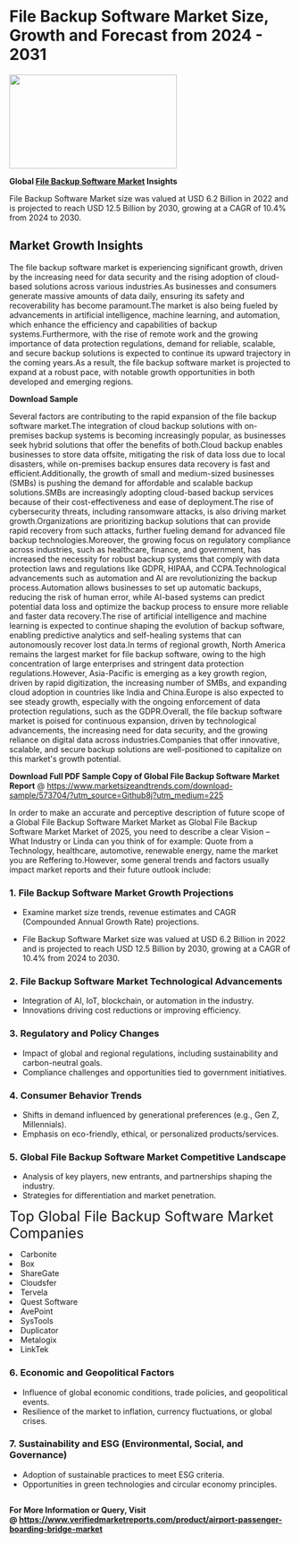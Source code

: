 <H1>File Backup Software Market Size, Growth and Forecast from 2024 - 2031</H1><img class="aligncenter size-medium wp-image-584254" src="https://thirdeyenews.in/wp-content/uploads/2024/09/Global-Market-Research-300x168.jpeg" alt="" width="300" height="168" /><p><strong>Global&nbsp;<a href="https://www.marketsizeandtrends.com/download-sample/573704/?utm_source=Github8j?utm_medium=225">File Backup Software Market</a> Insights</strong></p><p>File Backup Software Market size was valued at USD 6.2 Billion in 2022 and is projected to reach USD 12.5 Billion by 2030, growing at a CAGR of 10.4% from 2024 to 2030.</p><p><h2>Market Growth Insights</h2> <p>The file backup software market is experiencing significant growth, driven by the increasing need for data security and the rising adoption of cloud-based solutions across various industries.As businesses and consumers generate massive amounts of data daily, ensuring its safety and recoverability has become paramount.The market is also being fueled by advancements in artificial intelligence, machine learning, and automation, which enhance the efficiency and capabilities of backup systems.Furthermore, with the rise of remote work and the growing importance of data protection regulations, demand for reliable, scalable, and secure backup solutions is expected to continue its upward trajectory in the coming years.As a result, the file backup software market is projected to expand at a robust pace, with notable growth opportunities in both developed and emerging regions.</p> <p><strong>Download Sample</strong></p> <p>Several factors are contributing to the rapid expansion of the file backup software market.The integration of cloud backup solutions with on-premises backup systems is becoming increasingly popular, as businesses seek hybrid solutions that offer the benefits of both.Cloud backup enables businesses to store data offsite, mitigating the risk of data loss due to local disasters, while on-premises backup ensures data recovery is fast and efficient.Additionally, the growth of small and medium-sized businesses (SMBs) is pushing the demand for affordable and scalable backup solutions.SMBs are increasingly adopting cloud-based backup services because of their cost-effectiveness and ease of deployment.The rise of cybersecurity threats, including ransomware attacks, is also driving market growth.Organizations are prioritizing backup solutions that can provide rapid recovery from such attacks, further fueling demand for advanced file backup technologies.Moreover, the growing focus on regulatory compliance across industries, such as healthcare, finance, and government, has increased the necessity for robust backup systems that comply with data protection laws and regulations like GDPR, HIPAA, and CCPA.Technological advancements such as automation and AI are revolutionizing the backup process.Automation allows businesses to set up automatic backups, reducing the risk of human error, while AI-based systems can predict potential data loss and optimize the backup process to ensure more reliable and faster data recovery.The rise of artificial intelligence and machine learning is expected to continue shaping the evolution of backup software, enabling predictive analytics and self-healing systems that can autonomously recover lost data.In terms of regional growth, North America remains the largest market for file backup software, owing to the high concentration of large enterprises and stringent data protection regulations.However, Asia-Pacific is emerging as a key growth region, driven by rapid digitization, the increasing number of SMBs, and expanding cloud adoption in countries like India and China.Europe is also expected to see steady growth, especially with the ongoing enforcement of data protection regulations, such as the GDPR.Overall, the file backup software market is poised for continuous expansion, driven by technological advancements, the increasing need for data security, and the growing reliance on digital data across industries.Companies that offer innovative, scalable, and secure backup solutions are well-positioned to capitalize on this market's growth potential.</p> <p><span class=""><strong>Download Full PDF Sample Copy of Global File Backup Software Market Report</strong> @ <a href="https://www.marketsizeandtrends.com/download-sample/573704/?utm_source=Github8j?utm_medium=225" target="_blank">https://www.marketsizeandtrends.com/download-sample/573704/?utm_source=Github8j?utm_medium=225</a></span></p><p>In order to make an accurate and perceptive description of future scope of a Global&nbsp;File Backup Software Market Market as Global&nbsp;File Backup Software Market Market of 2025, you need to describe a clear Vision &ndash; What Industry or Linda can you think of for example: Quote from a Technology, healthcare, automotive, renewable energy, name the market you are Reffering to.However, some general trends and factors usually impact market reports and their future outlook include:</p><h3>1.&nbsp;<strong>File Backup Software Market Growth Projections</strong></h3><ul><li>Examine market size trends, revenue estimates and CAGR (Compounded Annual Growth Rate) projections.</li><li><p>File Backup Software Market size was valued at USD 6.2 Billion in 2022 and is projected to reach USD 12.5 Billion by 2030, growing at a CAGR of 10.4% from 2024 to 2030.</p></li></ul><h3>2.&nbsp;<strong>File Backup Software Market Technological Advancements</strong></h3><ul><li>Integration of AI, IoT, blockchain, or automation in the industry.</li><li>Innovations driving cost reductions or improving efficiency.</li></ul><h3>3.&nbsp;<strong>Regulatory and Policy Changes</strong></h3><ul><li>Impact of global and regional regulations, including sustainability and carbon-neutral goals.</li><li>Compliance challenges and opportunities tied to government initiatives.</li></ul><h3>4.&nbsp;<strong>Consumer Behavior Trends</strong></h3><ul><li>Shifts in demand influenced by generational preferences (e.g., Gen Z, Millennials).</li><li>Emphasis on eco-friendly, ethical, or personalized products/services.</li></ul><h3>5.&nbsp;<strong>Global File Backup Software Market Competitive Landscape</strong></h3><ul><li>Analysis of key players, new entrants, and partnerships shaping the industry.</li><li>Strategies for differentiation and market penetration.</li></ul><p data-pm-slice="1 1 []"><span style="color: inherit; font-family: inherit; font-size: 25px;">Top Global File Backup Software Market Companies</span></p><div class="" data-test-id=""><p><li>Carbonite</li><li> Box</li><li> ShareGate</li><li> Cloudsfer</li><li> Tervela</li><li> Quest Software</li><li> AvePoint</li><li> SysTools</li><li> Duplicator</li><li> Metalogix</li><li> LinkTek</li></p></div><h3>6.&nbsp;<strong>Economic and Geopolitical Factors</strong></h3><ul><li>Influence of global economic conditions, trade policies, and geopolitical events.</li><li>Resilience of the market to inflation, currency fluctuations, or global crises.</li></ul><h3>7.&nbsp;<strong>Sustainability and ESG (Environmental, Social, and Governance)</strong></h3><ul><li>Adoption of sustainable practices to meet ESG criteria.</li><li>Opportunities in green technologies and circular economy principles.</li></ul><h2><strong style="font-size: 14px;">For More Information or Query, Visit @&nbsp;</strong><a style="background-color: #ffffff; font-size: 14px;" href="https://www.marketsizeandtrends.com/report/file-backup-software-market/" target="_blank">https://www.verifiedmarketreports.com/product/airport-passenger-boarding-bridge-market</a></h2>
